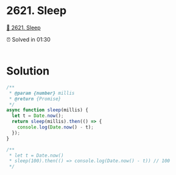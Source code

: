 # 2621. Sleep

[🍄 2621. Sleep](https://leetcode.com/problems/sleep/description/)

<aside>
⏰ Solved in 01:30
</aside>
</br>

# Solution

```js
/**
 * @param {number} millis
 * @return {Promise}
 */
async function sleep(millis) {
  let t = Date.now();
  return sleep(millis).then(() => {
    console.log(Date.now() - t);
  });
}

/**
 * let t = Date.now()
 * sleep(100).then(() => console.log(Date.now() - t)) // 100
 */
```
